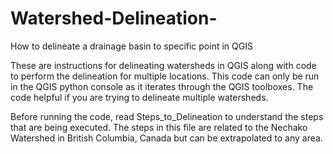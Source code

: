 # Watershed-Delineation-
How to delineate a drainage basin to specific point in QGIS

These are instructions for delineating watersheds in QGIS along with code to perform the delineation for multiple locations. This code can only be run in the QGIS python console as it iterates through the QGIS toolboxes. The code helpful if you are trying to delineate multiple watersheds. 

Before running the code, read Steps_to_Delineation to understand the steps that are being executed. The steps in this file are related to the Nechako Watershed in British Columbia, Canada but can be extrapolated to any area.
